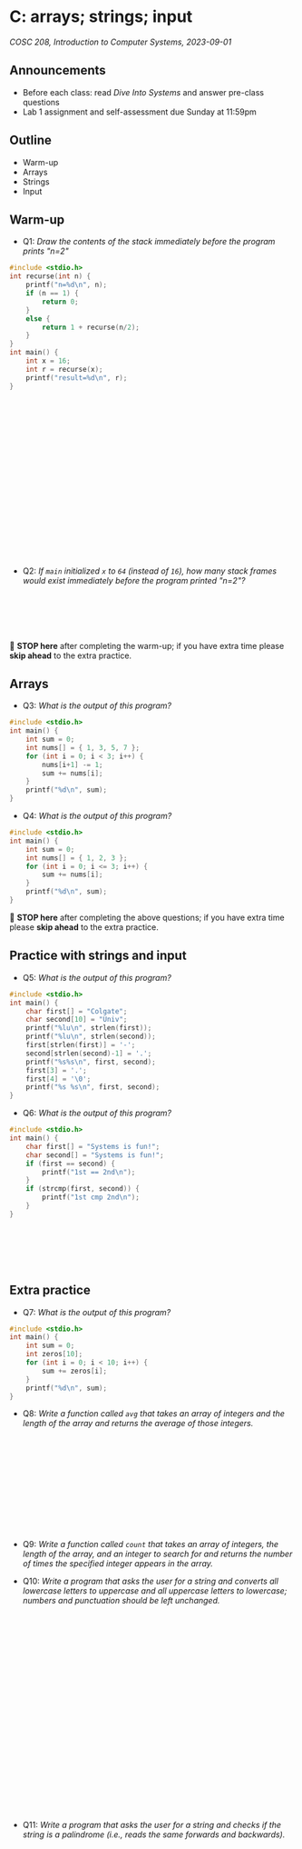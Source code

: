 # C: arrays; strings; input
_COSC 208, Introduction to Computer Systems, 2023-09-01_

## Announcements
* Before each class: read _Dive Into Systems_ and answer pre-class questions
* Lab 1 assignment and self-assessment due Sunday at 11:59pm

## Outline
* Warm-up
* Arrays
* Strings
* Input

## Warm-up
* Q1: _Draw the contents of the stack immediately before the program prints "n=2"_


```c
#include <stdio.h>
int recurse(int n) {
    printf("n=%d\n", n);
    if (n == 1) {
        return 0;
    }
    else {
        return 1 + recurse(n/2);
    }
}
int main() {
    int x = 16;
    int r = recurse(x);
    printf("result=%d\n", r);
}
```

<div style="height:20em;"></div>

* Q2: _If `main` initialized `x` to `64` (instead of `16`), how many stack frames would exist immediately before the program printed "n=2"?_

<div style="height:5em;"></div>

🛑 **STOP here** after completing the warm-up; if you have extra time please **skip ahead** to the extra practice.

<div style="page-break-after:always;"></div>

## Arrays

* Q3: _What is the output of this program?_


```c
#include <stdio.h>
int main() {
    int sum = 0;
    int nums[] = { 1, 3, 5, 7 };
    for (int i = 0; i < 3; i++) {
        nums[i+1] -= 1;
        sum += nums[i];
    }
    printf("%d\n", sum);
}
```

* Q4: _What is the output of this program?_


```c
#include <stdio.h>
int main() {
    int sum = 0;
    int nums[] = { 1, 2, 3 };
    for (int i = 0; i <= 3; i++) {
        sum += nums[i];
    }
    printf("%d\n", sum);
}
```

🛑 **STOP here** after completing the above questions; if you have extra time please **skip ahead** to the extra practice.

## Practice with strings and input
* Q5: _What is the output of this program?_


```c
#include <stdio.h>
int main() {
    char first[] = "Colgate";
    char second[10] = "Univ";
    printf("%lu\n", strlen(first));
    printf("%lu\n", strlen(second));
    first[strlen(first)] = '-';
    second[strlen(second)-1] = '.';
    printf("%s%s\n", first, second);
    first[3] = '.';
    first[4] = '\0';
    printf("%s %s\n", first, second);
}
```

<div style="page-break-after:always;"></div>

* Q6: _What is the output of this program?_


```c
#include <stdio.h>
int main() {
    char first[] = "Systems is fun!";
    char second[] = "Systems is fun!";
    if (first == second) {
        printf("1st == 2nd\n");
    }
    if (strcmp(first, second)) {
        printf("1st cmp 2nd\n");
    }
}
```

<div style="height:5em;"></div>

## Extra practice

* Q7: _What is the output of this program?_


```c
#include <stdio.h>
int main() {
    int sum = 0;
    int zeros[10];
    for (int i = 0; i < 10; i++) {
        sum += zeros[i];
    }
    printf("%d\n", sum);
}
```

* Q8: _Write a function called `avg` that takes an array of integers and the length of the array and returns the average of those integers._

<div style="height:12em;"></div>

* Q9: _Write a function called `count` that takes an array of integers,  the length of the array, and an integer to search for and returns the number of times the specified integer appears in the array._

<div style="page-break-after:always;"></div>

* Q10: _Write a program that asks the user for a string and converts all lowercase letters to uppercase and all uppercase letters to lowercase; numbers and punctuation should be left unchanged._

<div style="height:25em;"></div>

* Q11: _Write a program that asks the user for a string and checks if the string is a palindrome (i.e., reads the same forwards and backwards)._
